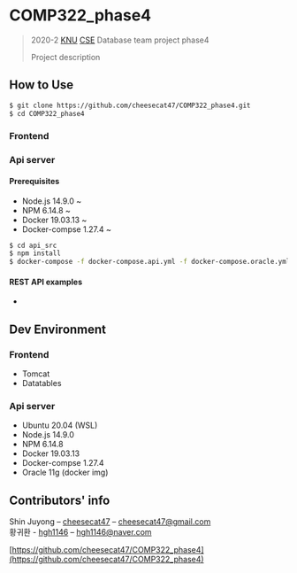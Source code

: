 # COMP322_phase4
> 2020-2 [KNU][knu] [CSE][knucse] Database team project phase4
>
> Project description  

## How to Use
```bash
$ git clone https://github.com/cheesecat47/COMP322_phase4.git
$ cd COMP322_phase4
```

### Frontend  

### Api server  
#### Prerequisites
* Node.js 14.9.0 ~  
* NPM 6.14.8 ~  
* Docker 19.03.13 ~  
* Docker-compse 1.27.4 ~  
 
```bash
$ cd api_src
$ npm install
$ docker-compose -f docker-compose.api.yml -f docker-compose.oracle.yml up -d
```

#### REST API examples
* 

## Dev Environment  
### Frontend  
* Tomcat  
* Datatables  

### Api server  
* Ubuntu 20.04 (WSL)  
* Node.js 14.9.0
* NPM 6.14.8  
* Docker 19.03.13  
* Docker-compse 1.27.4  
* Oracle 11g (docker img)


## Contributors' info
  
Shin Juyong – [cheesecat47](https://github.com/cheesecat47) – cheesecat47@gmail.com  
황귀환 - [hgh1146](https://github.com/hgh1146) – hgh1146@naver.com  

[https://github.com/cheesecat47/COMP322_phase4](https://github.com/cheesecat47/COMP322_phase4)  

[knu]: http://www.knu.ac.kr/
[knucse]: http://computer.knu.ac.kr/

